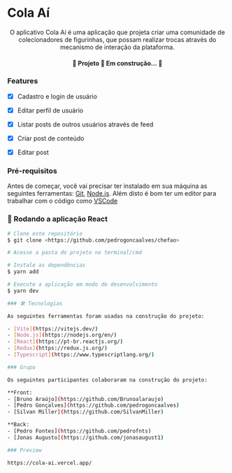 # Cola Aí


<p align="center">O aplicativo Cola Aí é uma aplicação que projeta criar uma comunidade de colecionadores de figurinhas, que possam realizar trocas através do mecanismo de interação da plataforma.</p>


<h4 align="center"> 
	🚧 Projeto  🚀 Em construção...  🚧
</h4>


### Features



- [x] Cadastro e login de usuário
- [x] Editar perfil de usuário
- [x] Listar posts de outros usuários através de feed
- [x] Criar post de conteúdo
- [x] Editar post


### Pré-requisitos

Antes de começar, você vai precisar ter instalado em sua máquina as seguintes ferramentas:
[Git](https://git-scm.com), [Node.js](https://nodejs.org/en/). 
Além disto é bom ter um editor para trabalhar com o código como [VSCode](https://code.visualstudio.com/)

### 🎲 Rodando a aplicação React


```bash
# Clone este repositório
$ git clone <https://github.com/pedrogoncaalves/chefao>

# Acesse a pasta do projeto no terminal/cmd

# Instale as dependências
$ yarn add 

# Execute a aplicação em modo de desenvolvimento
$ yarn dev

### 🛠 Tecnologias

As seguintes ferramentas foram usadas na construção do projeto:

- [Vite](https://vitejs.dev/)
- [Node.js](https://nodejs.org/en/)
- [React](https://pt-br.reactjs.org/)
- [Redux](https://redux.js.org/)
- [Typescript](https://www.typescriptlang.org/)

### Grupo

Os seguintes participantes colaboraram na construção do projeto:

**Front:
- [Bruno Araújo](https://github.com/Brunoalaraujo)
- [Pedro Gonçalves](https://github.com/pedrogoncaalves)
- [Silvan Miller](https://github.com/SilvanMiller)

**Back:
- [Pedro Fontes](https://github.com/pedrofnts)
- [Jonas Augusto](https://github.com/jonasaugust1)

### Preview

https://cola-ai.vercel.app/